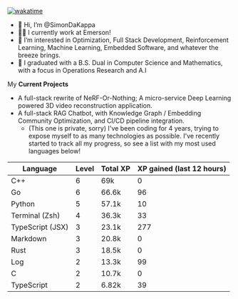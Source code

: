 
[![wakatime](https://wakatime.com/badge/user/50e6c678-94a9-4739-af51-360aeb113c51.svg)](https://wakatime.com/@50e6c678-94a9-4739-af51-360aeb113c51)

- 👋 Hi, I’m @SimonDaKappa
- 🧑‍💼 I currently work at Emerson!
- 👀 I’m interested in Optimization, Full Stack Development, Reinforcement Learning, Machine Learning, Embedded Software, and whatever the breeze brings.
- 🌱 I graduated with a B.S. Dual in Computer Science and Mathematics, with a focus in Operations Research and A.I

My **Current Projects** 
- A full-stack rewrite of NeRF-Or-Nothing; A micro-service Deep Learning powered 3D video reconstruction application.
- A full-stack RAG Chatbot, with Knowledge Graph / Embedding Community Optimization, and CI/CD pipeline integration.
  - (This one is private, sorry)
I've been coding for 4 years, trying to expose myself to as many technologies as possible. I've recently started to track all my progress, so see
a list with my most used languages below!

| Language | Level | Total XP | XP gained (last 12 hours) |
| --- | --- | --- | --- |
| C++ | 6 | 69k | 0 |
| Go | 6 | 66.6k | 96 |
| Python | 5 | 57.1k | 10 |
| Terminal (Zsh) | 4 | 36.3k | 33 |
| TypeScript (JSX) | 3 | 23.1k | 277 |
| Markdown | 3 | 20.8k | 0 |
| Rust | 3 | 18.5k | 0 |
| Log | 2 | 13.3k | 99 |
| C | 2 | 10.7k | 0 |
| TypeScript | 2 | 6.82k | 39 |
